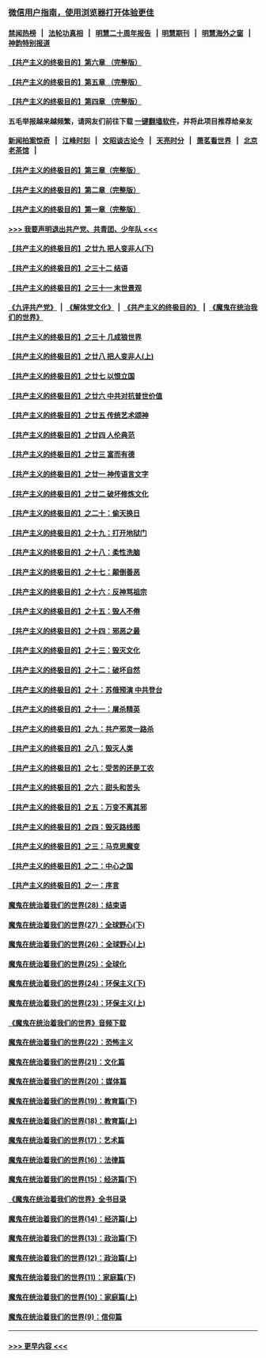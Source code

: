 ### [微信用户指南，使用浏览器打开体验更佳](https://github.com/gfw-breaker/banned-news1/blob/master/indexes/wechat-guide.md?t=0)
#### [禁闻热榜](热点新闻.md?t=0)  &nbsp;&nbsp;|&nbsp;&nbsp; [法轮功真相](https://github.com/gfw-breaker/truth/blob/master/README.md?t=0) &nbsp;&nbsp;|&nbsp;&nbsp; [明慧二十周年报告](https://github.com/gfw-breaker/mh-reports/blob/master/README.md?t=0) &nbsp;&nbsp;|&nbsp;&nbsp;[明慧期刊](https://github.com/gfw-breaker/mh-qikan) &nbsp;&nbsp;|&nbsp;&nbsp; [明慧海外之窗](https://github.com/gfw-breaker/mh-news/blob/master/README.md?t=0) &nbsp;&nbsp;|&nbsp;&nbsp; [神韵特别报道](https://github.com/gfw-breaker/mh-news/blob/master/shenyun.md?t=0)
#### [【共产主义的终极目的】第六章 （完整版）](../pages/nsc422/n11428913.md?t=02080522) 
#### [【共产主义的终极目的】第五章 （完整版）](../pages/nsc422/n11428912.md?t=02080522) 
#### [【共产主义的终极目的】第四章 （完整版）](../pages/nsc422/n11428907.md?t=02080522) 
#### 五毛举报越来越频繁，请网友们前往下载 [一键翻墙软件](https://github.com/gfw-breaker/ssr-accounts)，并将此项目推荐给亲友
#### [新闻拍案惊奇](https://github.com/gfw-breaker/banned-news1/blob/master/pages/link4.md) &nbsp;&nbsp;|&nbsp;&nbsp; [江峰时刻](https://github.com/gfw-breaker/banned-news1/blob/master/pages/link4.md) &nbsp;&nbsp;|&nbsp;&nbsp; [文昭谈古论今](https://github.com/gfw-breaker/banned-news1/blob/master/pages/link4.md) &nbsp;&nbsp;|&nbsp;&nbsp; [天亮时分](https://github.com/gfw-breaker/banned-news1/blob/master/pages/link4.md) &nbsp;&nbsp;|&nbsp;&nbsp; [萧茗看世界](https://github.com/gfw-breaker/banned-news1/blob/master/pages/link4.md) &nbsp;&nbsp;|&nbsp;&nbsp; [北京老茶馆](https://github.com/gfw-breaker/banned-news1/blob/master/pages/link4.md) &nbsp;&nbsp;|&nbsp;&nbsp; 
#### [【共产主义的终极目的】第三章（完整版）](../pages/nsc422/n11428848.md?t=02080522) 
#### [【共产主义的终极目的】第二章（完整版）](../pages/nsc422/n11428831.md?t=02080522) 
#### [【共产主义的终极目的】第一章（完整版）](../pages/nsc422/n11417651.md?t=02080522) 
#### [>>> 我要声明退出共产党、共青团、少年队 <<<](https://github.com/begood0513/goodnews/blob/master/quit/letter.md) 
#### [【共产主义的终极目的】之廿九 把人变非人(下)](../pages/nsc422/n11344140.md?t=02080522) 
#### [【共产主义的终极目的】之三十二 结语](../pages/nsc422/n11360535.md?t=02080522) 
#### [【共产主义的终极目的】之三十一 末世景观](../pages/nsc422/n11351129.md?t=02080522) 
#### [《九评共产党》](https://github.com/begood0513/9ping.md/blob/master/README.md) &nbsp;|&nbsp; [《解体党文化》](../../../../jtdwh.md/blob/master/README.md)  &nbsp;|&nbsp; [《共产主义的终极目的》](../../../../gczydzjmd.md/blob/master/README.md) &nbsp;|&nbsp; [《魔鬼在统治我们的世界》](../../../../mgztzwmdsj.md/blob/master/README.md) 
#### [【共产主义的终极目的】之三十 几成狼世界](../pages/nsc422/n11348280.md?t=02080522) 
#### [【共产主义的终极目的】之廿八 把人变非人(上)](../pages/nsc422/n11340492.md?t=02080522) 
#### [【共产主义的终极目的】之廿七 以恨立国](../pages/nsc422/n11336944.md?t=02080522) 
#### [【共产主义的终极目的】之廿六 中共对抗普世价值](../pages/nsc422/n11324785.md?t=02080522) 
#### [【共产主义的终极目的】之廿五 传统艺术颂神](../pages/nsc422/n11296396.md?t=02080522) 
#### [【共产主义的终极目的】之廿四 人伦典范](../pages/nsc422/n11296397.md?t=02080522) 
#### [【共产主义的终极目的】之廿三 富而有德](../pages/nsc422/n11283598.md?t=02080522) 
#### [【共产主义的终极目的】之廿一 神传语言文字](../pages/nsc422/n11263265.md?t=02080522) 
#### [【共产主义的终极目的】之廿二 破坏修炼文化](../pages/nsc422/n11245728.md?t=02080522) 
#### [【共产主义的终极目的】之二十：偷天换日](../pages/nsc422/n11238846.md?t=02080522) 
#### [【共产主义的终极目的】之十九：打开地狱门](../pages/nsc422/n11206376.md?t=02080522) 
#### [【共产主义的终极目的】之十八：柔性洗脑](../pages/nsc422/n11199994.md?t=02080522) 
#### [【共产主义的终极目的】之十七：颠倒善恶](../pages/nsc422/n11179782.md?t=02080522) 
#### [【共产主义的终极目的】之十六：反神骂祖宗](../pages/nsc422/n11166798.md?t=02080522) 
#### [【共产主义的终极目的】之十五：毁人不倦](../pages/nsc422/n11166792.md?t=02080522) 
#### [【共产主义的终极目的】之十四：邪恶之最](../pages/nsc422/n11150249.md?t=02080522) 
#### [【共产主义的终极目的】之十三：毁灭文化](../pages/nsc422/n11135227.md?t=02080522) 
#### [【共产主义的终极目的】之十二：破坏自然](../pages/nsc422/n11135214.md?t=02080522) 
#### [【共产主义的终极目的】之十：苏俄预演 中共登台](../pages/nsc422/n11118424.md?t=02080522) 
#### [【共产主义的终极目的】之十一：屠杀精英](../pages/nsc422/n11118442.md?t=02080522) 
#### [【共产主义的终极目的】之九：共产邪灵一路杀](../pages/nsc422/n11114139.md?t=02080522) 
#### [【共产主义的终极目的】之八：毁灭人类](../pages/nsc422/n11108503.md?t=02080522) 
#### [【共产主义的终极目的】之七：受苦的还是工农](../pages/nsc422/n11101809.md?t=02080522) 
#### [【共产主义的终极目的】之六：甜头和苦头](../pages/nsc422/n11096971.md?t=02080522) 
#### [【共产主义的终极目的】之五：万变不离其邪](../pages/nsc422/n11091285.md?t=02080522) 
#### [【共产主义的终极目的】之四：毁灭路线图](../pages/nsc422/n11086284.md?t=02080522) 
#### [【共产主义的终极目的】之三：马克思魔变](../pages/nsc422/n11061941.md?t=02080522) 
#### [【共产主义的终极目的】之二：中心之国](../pages/nsc422/n11047728.md?t=02080522) 
#### [【共产主义的终极目的】之一：序言](../pages/nsc422/n11086077.md?t=02080522) 
#### [魔鬼在统治着我们的世界(28)：结束语](../pages/nsc422/n10936246.md?t=02080522) 
#### [魔鬼在统治着我们的世界(27)：全球野心(下)](../pages/nsc422/n10928319.md?t=02080522) 
#### [魔鬼在统治着我们的世界(26)：全球野心(上)](../pages/nsc422/n10900318.md?t=02080522) 
#### [魔鬼在统治着我们的世界(25)：全球化](../pages/nsc422/n10788205.md?t=02080522) 
#### [魔鬼在统治着我们的世界(24)：环保主义(下)](../pages/nsc422/n10695307.md?t=02080522) 
#### [魔鬼在统治着我们的世界(23)：环保主义(上)](../pages/nsc422/n10688613.md?t=02080522) 
#### [《魔鬼在统治着我们的世界》音频下载](../pages/nsc422/n10635553.md?t=02080522) 
#### [魔鬼在统治着我们的世界(22)：恐怖主义](../pages/nsc422/n10614727.md?t=02080522) 
#### [魔鬼在统治着我们的世界(21)：文化篇](../pages/nsc422/n10597706.md?t=02080522) 
#### [魔鬼在统治着我们的世界(20)：媒体篇](../pages/nsc422/n10586579.md?t=02080522) 
#### [魔鬼在统治着我们的世界(19)：教育篇(下)](../pages/nsc422/n10564808.md?t=02080522) 
#### [魔鬼在统治着我们的世界(18)：教育篇(上)](../pages/nsc422/n10526970.md?t=02080522) 
#### [魔鬼在统治着我们的世界(17)：艺术篇](../pages/nsc422/n10499093.md?t=02080522) 
#### [魔鬼在统治着我们的世界(16)：法律篇](../pages/nsc422/n10485969.md?t=02080522) 
#### [魔鬼在统治着我们的世界(15)：经济篇(下)](../pages/nsc422/n10469975.md?t=02080522) 
#### [《魔鬼在统治着我们的世界》全书目录](../pages/nsc422/n10464261.md?t=02080522) 
#### [魔鬼在统治着我们的世界(14)：经济篇(上)](../pages/nsc422/n10457370.md?t=02080522) 
#### [魔鬼在统治着我们的世界(13)：政治篇(下)](../pages/nsc422/n10448270.md?t=02080522) 
#### [魔鬼在统治着我们的世界(12)：政治篇(上)](../pages/nsc422/n10444576.md?t=02080522) 
#### [魔鬼在统治着我们的世界(11)：家庭篇(下)](../pages/nsc422/n10440961.md?t=02080522) 
#### [魔鬼在统治着我们的世界(10)：家庭篇(上)](../pages/nsc422/n10435448.md?t=02080522) 
#### [魔鬼在统治着我们的世界(9)：信仰篇](../pages/nsc422/n10432159.md?t=02080522) 

----
#### [ >>> 更早内容 <<< ](../indexes/nsc422-earlier.md)
